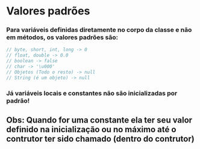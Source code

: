 # Valores padrões

### Para variáveis definidas diretamente no corpo da classe e não em métodos, os valores padrões são:

```java
// byte, short, int, long -> 0
// float, double -> 0.0
// boolean -> false
// char -> '\u000'
// Objetos (Todo o resto) -> null
// String (é um objeto) -> null
```

### Já variáveis locais e constantes não são inicializadas por padrão!

## Obs: Quando for uma constante ela ter seu valor definido na inicialização ou no máximo até o contrutor ter sido chamado (dentro do contrutor)
